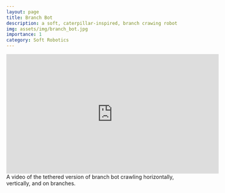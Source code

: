 ```yaml
---
layout: page
title: Branch Bot
description: a soft, caterpillar-inspired, branch crawing robot
img: assets/img/branch_bot.jpg
importance: 1
category: Soft Robotics
---
```


<div class="row">
    <div class="col-sm mt-3 mt-md-0">
        <iframe width="560" height="315" src="https://www.youtube.com/embed/Mc6VNxqdB7U" title="YouTube video player" frameborder="0" allow="accelerometer; autoplay; clipboard-write; encrypted-media; gyroscope; picture-in-picture" allowfullscreen></iframe>
    </div>
</div>

<div class="caption">
    A video of the tethered version of branch bot crawling horizontally, vertically, and on branches.
</div>
